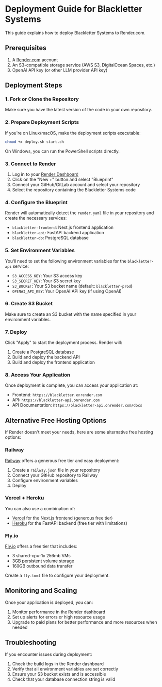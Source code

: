 # Deployment Guide for Blackletter Systems

This guide explains how to deploy Blackletter Systems to Render.com.

## Prerequisites

1. A [Render.com](https://render.com) account
2. An S3-compatible storage service (AWS S3, DigitalOcean Spaces, etc.)
3. OpenAI API key (or other LLM provider API key)

## Deployment Steps

### 1. Fork or Clone the Repository

Make sure you have the latest version of the code in your own repository.

### 2. Prepare Deployment Scripts

If you're on Linux/macOS, make the deployment scripts executable:

```bash
chmod +x deploy.sh start.sh
```

On Windows, you can run the PowerShell scripts directly.

### 3. Connect to Render

1. Log in to your [Render Dashboard](https://dashboard.render.com/)
2. Click on the "New +" button and select "Blueprint"
3. Connect your GitHub/GitLab account and select your repository
4. Select the repository containing the Blackletter Systems code

### 4. Configure the Blueprint

Render will automatically detect the `render.yaml` file in your repository and create the necessary services:

- `blackletter-frontend`: Next.js frontend application
- `blackletter-api`: FastAPI backend application
- `blackletter-db`: PostgreSQL database

### 5. Set Environment Variables

You'll need to set the following environment variables for the `blackletter-api` service:

- `S3_ACCESS_KEY`: Your S3 access key
- `S3_SECRET_KEY`: Your S3 secret key
- `S3_BUCKET`: Your S3 bucket name (default: `blackletter-prod`)
- `OPENAI_API_KEY`: Your OpenAI API key (if using OpenAI)

### 6. Create S3 Bucket

Make sure to create an S3 bucket with the name specified in your environment variables.

### 7. Deploy

Click "Apply" to start the deployment process. Render will:

1. Create a PostgreSQL database
2. Build and deploy the backend API
3. Build and deploy the frontend application

### 8. Access Your Application

Once deployment is complete, you can access your application at:

- Frontend: `https://blackletter.onrender.com`
- API: `https://blackletter-api.onrender.com`
- API Documentation: `https://blackletter-api.onrender.com/docs`

## Alternative Free Hosting Options

If Render doesn't meet your needs, here are some alternative free hosting options:

### Railway

[Railway](https://railway.app/) offers a generous free tier and easy deployment:

1. Create a `railway.json` file in your repository
2. Connect your GitHub repository to Railway
3. Configure environment variables
4. Deploy

### Vercel + Heroku

You can also use a combination of:

- [Vercel](https://vercel.com/) for the Next.js frontend (generous free tier)
- [Heroku](https://heroku.com/) for the FastAPI backend (free tier with limitations)

### Fly.io

[Fly.io](https://fly.io/) offers a free tier that includes:

- 3 shared-cpu-1x 256mb VMs
- 3GB persistent volume storage
- 160GB outbound data transfer

Create a `fly.toml` file to configure your deployment.

## Monitoring and Scaling

Once your application is deployed, you can:

1. Monitor performance in the Render dashboard
2. Set up alerts for errors or high resource usage
3. Upgrade to paid plans for better performance and more resources when needed

## Troubleshooting

If you encounter issues during deployment:

1. Check the build logs in the Render dashboard
2. Verify that all environment variables are set correctly
3. Ensure your S3 bucket exists and is accessible
4. Check that your database connection string is valid
